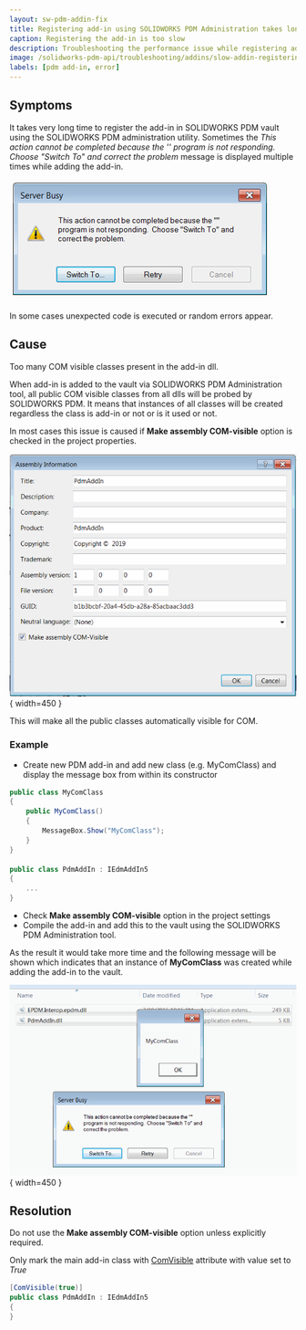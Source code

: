 ```yaml
---
layout: sw-pdm-addin-fix
title: Registering add-in using SOLIDWORKS PDM Administration takes long time
caption: Registering the add-in is too slow
description: Troubleshooting the performance issue while registering add-in in SOLIDWORKS PDM administration utility.
image: /solidworks-pdm-api/troubleshooting/addins/slow-addin-registering/server-busy.png
labels: [pdm add-in, error]
---
```

## Symptoms

It takes very long time to register the add-in in SOLIDWORKS PDM vault using the SOLIDWORKS PDM administration utility. Sometimes the *This action cannot be completed because the '' program is not responding. Choose "Switch To" and correct the problem* message is displayed multiple times while adding the add-in.

![Program is not responding error](server-busy.png)

In some cases unexpected code is executed or random errors appear.

## Cause

Too many COM visible classes present in the add-in dll.

When add-in is added to the vault via SOLIDWORKS PDM Administration tool, all public COM visible classes from all dlls will be probed by SOLIDWORKS PDM. It means that instances of all classes will be created regardless the class is add-in or not or is it used or not.

In most cases this issue is caused if **Make assembly COM-visible** option is checked in the project properties.

![COM Visible assembly](assembly-com-visible.png){ width=450 }

This will make all the public classes automatically visible for COM.

### Example

* Create new PDM add-in and add new class (e.g. MyComClass) and display the message box from within its constructor

~~~cs
public class MyComClass
{
    public MyComClass()
    {
        MessageBox.Show("MyComClass");
    }
}

public class PdmAddIn : IEdmAddIn5
{
    ...
}
~~~

* Check **Make assembly COM-visible** option in the project settings
* Compile the add-in and add this to the vault using the SOLIDWORKS PDM Administration tool.

As the result it would take more time and the following message will be shown which indicates that an instance of **MyComClass** was created while adding the add-in to the vault.

![Message box in the COM visible class displayed while registering the add-in](message-box.png){ width=450 }

## Resolution

Do not use the **Make assembly COM-visible** option unless explicitly required.

Only mark the main add-in class with [ComVisible](https://docs.microsoft.com/en-us/dotnet/api/system.runtime.interopservices.comvisibleattribute) attribute with value set to *True*

~~~cs
[ComVisible(true)]
public class PdmAddIn : IEdmAddIn5
{
}
~~~
